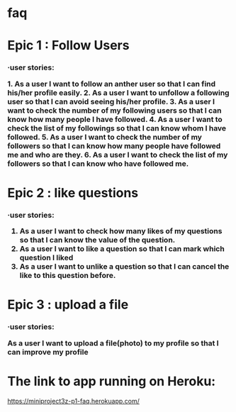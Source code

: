 # faq

# Epic 1 : Follow Users
    
<h3> ·user stories:
<p>    
 1. As a user I want to follow an anther user so that I can find his/her profile easily.
 2. As a user I want to unfollow a following user so that I can avoid seeing his/her profile.
 3. As a user I want to check the number of my following users so that I can know how many people I have followed.
 4. As a user I want to check the list of my followings so that I can know whom I have followed.
 5. As a user I want to check the number of my followers so that I can know how many people have followed me and who are they.
 6. As a user I want to check the list of my followers so that I can know who have followed me.
 
# Epic 2 : like questions

<h3> ·user stories:
    
 1. As a user I want to check how many likes of my questions so that I can know the value of the question.
 2. As a user I want to like a question so that I can mark which question I liked
 3. As a user I want to unlike a question so that I can cancel the like to this question before.
 
 # Epic 3 : upload a file
 
 <h3> ·user stories:
    
 As a user I want to upload a file(photo) to my profile so that I can improve my profile
 
 
 # The link to app running on Heroku:
 https://miniproject3z-p1-faq.herokuapp.com/
 
